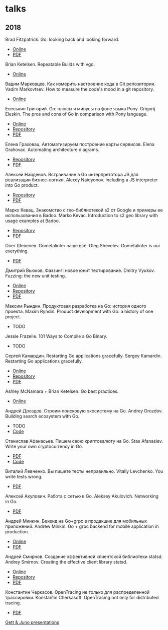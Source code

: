 # talks

## 2018

Brad Fitzpatrick. Go: looking back and looking forward.
  - [Online](https://docs.google.com/presentation/d/1DmyTABhGLvN0m2uHktvkP_uXop6-Xy5HPNovjDKJ83g/edit)
  - [PDF](TODO)

Brian Ketelsen. Repeatable Builds with vgo.
  - [Online](https://talks.bjk.fyi/bketelsen/gcru18-vgo?WT.mc_id=techsummitdc-twitter-brketels/)

Вадим Марковцев. Как измерить настроение кода в Git репозитории.
Vadim Markovtsev. How to measure the code's mood in a git repository.
  - [Online](http://vmarkovtsev.github.io/gophercon-2018-moscow/#cover)

Елеськин Григорий. Go: плюсы и минусы на фоне языка Pony.
Grigorij Eleskin. The pros and cons of Go in comparison with Pony language.
  - [Online](https://talks.godoc.org/github.com/Nyarum/gopherconru-2018-talk/gophercon.slide)
  - [Repository](https://github.com/Nyarum/gopherconru-2018-talk)
  - [PDF](TODO)

Елена Граховац. Автоматизируем построение карты сервисов.
Elena Grahovac. Automating architecture diagrams.
  - [Repository](https://github.com/rumyantseva/gophercon-ru-2018)
  - [PDF](TODO)

Алексей Найденов. Встраивание в Go интерпретатора JS для реализации бизнес-логики.
Alexey Naidyonov. Including a JS interpreter into Go product.
  - [Repository](https://github.com/growler/gophercon-russia-2018-talk)
  - [PDF](TODO)

Марко Кевац. Знакомство с гео-библиотекой s2 от Google и примеры ее использования в Badoo.
Marko Kevac. Introduction to s2 geo library with usage examples at Badoo.
  - [Repository](https://github.com/mkevac/gophercon-russia-2018)
  - [PDF](TODO)

Олег Шевелев. Gometalinter наше всё.
Oleg Shevelev. Gometalinter is our everything.
  - [PDF](TODO)

Дмитрий Вьюков. Фаззинг: новое юнит тестирование.
Dmitry Vyukov. Fuzzing: the new unit testing.
  - [Online](https://talks.godoc.org/github.com/dvyukov/go-fuzz/slides/fuzzing.slide)
  - [Repository](https://github.com/dvyukov/go-fuzz/tree/master/slides)
  - [PDF](TODO)

Максим Рындин. Продуктовая разработка на Go: история одного проекта.
Maxim Ryndin. Product development with Go: a history of one project.
  - TODO

Jessie Frazelle. 101 Ways to Compile a Go Binary.
  - TODO

Сергей Камардин. Restarting Go applications gracefully.
Sergey Kamardin. Restarting Go applications gracefully.
  - [Online](https://talks.godoc.org/github.com/gobwas/gracefultalk/graceful.slide)
  - [Repository](https://github.com/gobwas/gracefultalk)
  - [PDF](TODO)

Ashley McNamara + Brian Ketelsen. Go best practices.
  - [Online](https://talks.bjk.fyi/bketelsen/gcru18-best/)

Андрей Дроздов. Строим поисковую экосистему на Go.
Andrey Drozdov. Building search ecosystem with Go.
  - TODO
  - [Code](https://github.com/Sulverus/gophercon)

Станислав Афанасьев. Пишем свою криптовалюту на Go.
Stas Afanasiev. Write your own cryptocurrency in Go.
  - [PDF](TODO)
  - [Code](https://github.com/superstas/gcoin)

Виталий Левченко. Вы пишете тесты неправильно.
Vitaliy Levchenko. You write tests wrong.
  - [PDF](TODO)

Алексей Акулович. Работа с сетью в Go.
Aleksey Akulovich. Networking in Go.
  - [PDF](TODO)

Андрей Минкин. Бекенд на Go+grpc в продакшне для мобильных приложений.
Andrew Minkin. Go + grpc backend for mobile application in production.
  - [Online](https://www.slideshare.net/maddevs/grpc-91167163)
  - [PDF](TODO)

Андрей Смирнов. Создание эффективной клиентской библиотеки statsd.
Andrey Smirnov. Creating the effective client library statsd.
  - [Online](https://talks.godoc.org/github.com/smira/gopherconru2018/go-statsd.slide)
  - [Repository](https://github.com/smira/gopherconru2018)
  - [PDF](TODO)

Константин Черкасов. OpenTracing не только для распределенной трассировки.
Konstantin Cherkasoff. OpenTracing not only for distributed tracing.
  - [PDF](TODO)

[Gett & Juno presentations](https://github.com/gtforge/gopher)
